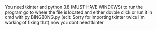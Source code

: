 You need tkinter and python 3.8 (MUST HAVE WINDOWS)
to run the program go to where the file is located and either double click or run it in cmd with py BINGBONG.py
 (edit: Sorry for importing tkinter twice I'm working of fixing that)
 now you dont need tkinter
